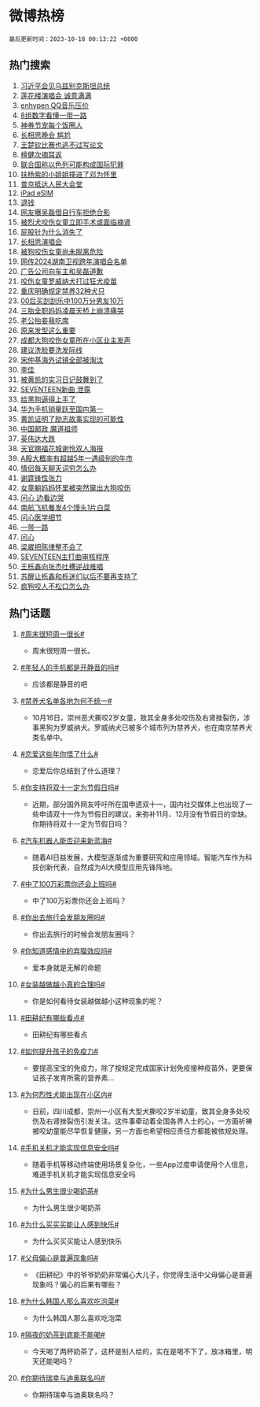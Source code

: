# 微博热榜

`最后更新时间：2023-10-18 00:13:22 +0800`

## 热门搜索

1. [习近平会见乌兹别克斯坦总统](https://m.weibo.cn/search?containerid=100103type%3D1%26t%3D10%26q%3D%23%E4%B9%A0%E8%BF%91%E5%B9%B3%E4%BC%9A%E8%A7%81%E4%B9%8C%E5%85%B9%E5%88%AB%E5%85%8B%E6%96%AF%E5%9D%A6%E6%80%BB%E7%BB%9F%23&stream_entry_id=51&isnewpage=1&extparam=seat%3D1%26cate%3D10103%26dgr%3D0%26q%3D%2523%25E4%25B9%25A0%25E8%25BF%2591%25E5%25B9%25B3%25E4%25BC%259A%25E8%25A7%2581%25E4%25B9%258C%25E5%2585%25B9%25E5%2588%25AB%25E5%2585%258B%25E6%2596%25AF%25E5%259D%25A6%25E6%2580%25BB%25E7%25BB%259F%2523%26stream_entry_id%3D51%26pos%3D0%26filter_type%3Drealtimehot%26c_type%3D51%26display_time%3D1697559201%26pre_seqid%3D169755920176702715898)
1. [莲花楼演唱会 诚意满满](https://m.weibo.cn/search?containerid=100103type%3D1%26t%3D10%26q%3D%E8%8E%B2%E8%8A%B1%E6%A5%BC%E6%BC%94%E5%94%B1%E4%BC%9A+%E8%AF%9A%E6%84%8F%E6%BB%A1%E6%BB%A1&stream_entry_id=31&isnewpage=1&extparam=seat%3D1%26realpos%3D1%26band_rank%3D1%26stream_entry_id%3D31%26pos%3D0%26filter_type%3Drealtimehot%26c_type%3D31%26lcate%3D5001%26q%3D%25E8%258E%25B2%25E8%258A%25B1%25E6%25A5%25BC%25E6%25BC%2594%25E5%2594%25B1%25E4%25BC%259A%2520%25E8%25AF%259A%25E6%2584%258F%25E6%25BB%25A1%25E6%25BB%25A1%26flag%3D1%26dgr%3D0%26cate%3D5001%26display_time%3D1697559201%26pre_seqid%3D169755920176702715898)
1. [enhypen QQ音乐压价](https://m.weibo.cn/search?containerid=100103type%3D1%26t%3D10%26q%3Denhypen+QQ%E9%9F%B3%E4%B9%90%E5%8E%8B%E4%BB%B7&stream_entry_id=31&isnewpage=1&extparam=seat%3D1%26realpos%3D2%26band_rank%3D2%26stream_entry_id%3D31%26pos%3D1%26filter_type%3Drealtimehot%26c_type%3D31%26lcate%3D5001%26q%3Denhypen%2520QQ%25E9%259F%25B3%25E4%25B9%2590%25E5%258E%258B%25E4%25BB%25B7%26flag%3D1%26dgr%3D0%26cate%3D5001%26display_time%3D1697559201%26pre_seqid%3D169755920176702715898)
1. [8组数字看懂一带一路](https://m.weibo.cn/search?containerid=100103type%3D1%26t%3D10%26q%3D%238%E7%BB%84%E6%95%B0%E5%AD%97%E7%9C%8B%E6%87%82%E4%B8%80%E5%B8%A6%E4%B8%80%E8%B7%AF%23&stream_entry_id=31&isnewpage=1&extparam=seat%3D1%26realpos%3D3%26band_rank%3D3%26stream_entry_id%3D31%26pos%3D2%26filter_type%3Drealtimehot%26c_type%3D31%26lcate%3D5001%26q%3D%25238%25E7%25BB%2584%25E6%2595%25B0%25E5%25AD%2597%25E7%259C%258B%25E6%2587%2582%25E4%25B8%2580%25E5%25B8%25A6%25E4%25B8%2580%25E8%25B7%25AF%2523%26flag%3D0%26dgr%3D0%26cate%3D5001%26display_time%3D1697559201%26pre_seqid%3D169755920176702715898)
1. [神券节宠每个饭圈人](https://m.weibo.cn/search?containerid=100103type%3D1%26t%3D10%26q%3D%23%E7%A5%9E%E5%88%B8%E8%8A%82%E5%AE%A0%E6%AF%8F%E4%B8%AA%E9%A5%AD%E5%9C%88%E4%BA%BA%23&stream_entry_id=31&isnewpage=1&extparam=seat%3D1%26band_rank%3D4%26stream_entry_id%3D31%26pos%3D3%26filter_type%3Drealtimehot%26c_type%3D31%26lcate%3D5001%26adid%3D207979%26topic_ad%3D1%26q%3D%2523%25E7%25A5%259E%25E5%2588%25B8%25E8%258A%2582%25E5%25AE%25A0%25E6%25AF%258F%25E4%25B8%25AA%25E9%25A5%25AD%25E5%259C%2588%25E4%25BA%25BA%2523%26is_ad_pos%3D1%26dgr%3D0%26cate%3D5001%26display_time%3D1697559201%26pre_seqid%3D169755920176702715898)
1. [长相思晚会 尴尬](https://m.weibo.cn/search?containerid=100103type%3D1%26t%3D10%26q%3D%E9%95%BF%E7%9B%B8%E6%80%9D%E6%99%9A%E4%BC%9A+%E5%B0%B4%E5%B0%AC&stream_entry_id=31&isnewpage=1&extparam=seat%3D1%26realpos%3D4%26band_rank%3D4%26stream_entry_id%3D31%26pos%3D4%26filter_type%3Drealtimehot%26c_type%3D31%26lcate%3D5001%26q%3D%25E9%2595%25BF%25E7%259B%25B8%25E6%2580%259D%25E6%2599%259A%25E4%25BC%259A%2520%25E5%25B0%25B4%25E5%25B0%25AC%26flag%3D0%26dgr%3D0%26cate%3D5001%26display_time%3D1697559201%26pre_seqid%3D169755920176702715898)
1. [王楚钦比赛也逃不过写论文](https://m.weibo.cn/search?containerid=100103type%3D1%26t%3D10%26q%3D%23%E7%8E%8B%E6%A5%9A%E9%92%A6%E6%AF%94%E8%B5%9B%E4%B9%9F%E9%80%83%E4%B8%8D%E8%BF%87%E5%86%99%E8%AE%BA%E6%96%87%23&stream_entry_id=31&isnewpage=1&extparam=seat%3D1%26realpos%3D5%26band_rank%3D5%26stream_entry_id%3D31%26pos%3D5%26filter_type%3Drealtimehot%26c_type%3D31%26lcate%3D5001%26q%3D%2523%25E7%258E%258B%25E6%25A5%259A%25E9%2592%25A6%25E6%25AF%2594%25E8%25B5%259B%25E4%25B9%259F%25E9%2580%2583%25E4%25B8%258D%25E8%25BF%2587%25E5%2586%2599%25E8%25AE%25BA%25E6%2596%2587%2523%26flag%3D0%26dgr%3D0%26cate%3D5001%26display_time%3D1697559201%26pre_seqid%3D169755920176702715898)
1. [檀健次摘耳返](https://m.weibo.cn/search?containerid=100103type%3D1%26t%3D10%26q%3D%23%E6%AA%80%E5%81%A5%E6%AC%A1%E6%91%98%E8%80%B3%E8%BF%94%23&stream_entry_id=31&isnewpage=1&extparam=seat%3D1%26realpos%3D6%26band_rank%3D6%26stream_entry_id%3D31%26pos%3D6%26filter_type%3Drealtimehot%26c_type%3D31%26lcate%3D5001%26q%3D%2523%25E6%25AA%2580%25E5%2581%25A5%25E6%25AC%25A1%25E6%2591%2598%25E8%2580%25B3%25E8%25BF%2594%2523%26flag%3D16%26dgr%3D0%26cate%3D5001%26display_time%3D1697559201%26pre_seqid%3D169755920176702715898)
1. [联合国称以色列可能构成国际犯罪](https://m.weibo.cn/search?containerid=100103type%3D1%26t%3D10%26q%3D%23%E8%81%94%E5%90%88%E5%9B%BD%E7%A7%B0%E4%BB%A5%E8%89%B2%E5%88%97%E5%8F%AF%E8%83%BD%E6%9E%84%E6%88%90%E5%9B%BD%E9%99%85%E7%8A%AF%E7%BD%AA%23&stream_entry_id=31&isnewpage=1&extparam=seat%3D1%26realpos%3D7%26band_rank%3D7%26stream_entry_id%3D31%26pos%3D7%26filter_type%3Drealtimehot%26c_type%3D31%26lcate%3D5001%26q%3D%2523%25E8%2581%2594%25E5%2590%2588%25E5%259B%25BD%25E7%25A7%25B0%25E4%25BB%25A5%25E8%2589%25B2%25E5%2588%2597%25E5%258F%25AF%25E8%2583%25BD%25E6%259E%2584%25E6%2588%2590%25E5%259B%25BD%25E9%2599%2585%25E7%258A%25AF%25E7%25BD%25AA%2523%26flag%3D0%26dgr%3D0%26cate%3D5001%26display_time%3D1697559201%26pre_seqid%3D169755920176702715898)
1. [扶杨紫的小姐姐撞进了邓为怀里](https://m.weibo.cn/search?containerid=100103type%3D1%26t%3D10%26q%3D%23%E6%89%B6%E6%9D%A8%E7%B4%AB%E7%9A%84%E5%B0%8F%E5%A7%90%E5%A7%90%E6%92%9E%E8%BF%9B%E4%BA%86%E9%82%93%E4%B8%BA%E6%80%80%E9%87%8C%23&stream_entry_id=31&isnewpage=1&extparam=seat%3D1%26realpos%3D8%26band_rank%3D8%26stream_entry_id%3D31%26pos%3D8%26filter_type%3Drealtimehot%26c_type%3D31%26lcate%3D5001%26q%3D%2523%25E6%2589%25B6%25E6%259D%25A8%25E7%25B4%25AB%25E7%259A%2584%25E5%25B0%258F%25E5%25A7%2590%25E5%25A7%2590%25E6%2592%259E%25E8%25BF%259B%25E4%25BA%2586%25E9%2582%2593%25E4%25B8%25BA%25E6%2580%2580%25E9%2587%258C%2523%26flag%3D2%26dgr%3D0%26cate%3D5001%26display_time%3D1697559201%26pre_seqid%3D169755920176702715898)
1. [普京抵达人民大会堂](https://m.weibo.cn/search?containerid=100103type%3D1%26t%3D10%26q%3D%23%E6%99%AE%E4%BA%AC%E6%8A%B5%E8%BE%BE%E4%BA%BA%E6%B0%91%E5%A4%A7%E4%BC%9A%E5%A0%82%23&stream_entry_id=31&isnewpage=1&extparam=seat%3D1%26realpos%3D9%26band_rank%3D9%26stream_entry_id%3D31%26pos%3D9%26filter_type%3Drealtimehot%26c_type%3D31%26lcate%3D5001%26q%3D%2523%25E6%2599%25AE%25E4%25BA%25AC%25E6%258A%25B5%25E8%25BE%25BE%25E4%25BA%25BA%25E6%25B0%2591%25E5%25A4%25A7%25E4%25BC%259A%25E5%25A0%2582%2523%26flag%3D0%26dgr%3D0%26cate%3D5001%26display_time%3D1697559201%26pre_seqid%3D169755920176702715898)
1. [iPad eSIM](https://m.weibo.cn/search?containerid=100103type%3D1%26t%3D10%26q%3DiPad+eSIM&stream_entry_id=31&isnewpage=1&extparam=seat%3D1%26realpos%3D10%26band_rank%3D10%26stream_entry_id%3D31%26pos%3D10%26filter_type%3Drealtimehot%26c_type%3D31%26lcate%3D5001%26q%3DiPad%2520eSIM%26flag%3D0%26dgr%3D0%26cate%3D5001%26display_time%3D1697559201%26pre_seqid%3D169755920176702715898)
1. [退钱](https://m.weibo.cn/search?containerid=100103type%3D1%26t%3D10%26q%3D%E9%80%80%E9%92%B1&stream_entry_id=31&isnewpage=1&extparam=seat%3D1%26realpos%3D11%26band_rank%3D11%26stream_entry_id%3D31%26pos%3D11%26filter_type%3Drealtimehot%26c_type%3D31%26lcate%3D5001%26q%3D%25E9%2580%2580%25E9%2592%25B1%26flag%3D1%26dgr%3D0%26cate%3D5001%26display_time%3D1697559201%26pre_seqid%3D169755920176702715898)
1. [网友曝吴磊借自行车拒绝合影](https://m.weibo.cn/search?containerid=100103type%3D1%26t%3D10%26q%3D%23%E7%BD%91%E5%8F%8B%E6%9B%9D%E5%90%B4%E7%A3%8A%E5%80%9F%E8%87%AA%E8%A1%8C%E8%BD%A6%E6%8B%92%E7%BB%9D%E5%90%88%E5%BD%B1%23&stream_entry_id=31&isnewpage=1&extparam=seat%3D1%26realpos%3D12%26band_rank%3D12%26stream_entry_id%3D31%26pos%3D12%26filter_type%3Drealtimehot%26c_type%3D31%26lcate%3D5001%26q%3D%2523%25E7%25BD%2591%25E5%258F%258B%25E6%259B%259D%25E5%2590%25B4%25E7%25A3%258A%25E5%2580%259F%25E8%2587%25AA%25E8%25A1%258C%25E8%25BD%25A6%25E6%258B%2592%25E7%25BB%259D%25E5%2590%2588%25E5%25BD%25B1%2523%26flag%3D2%26dgr%3D0%26cate%3D5001%26display_time%3D1697559201%26pre_seqid%3D169755920176702715898)
1. [被烈犬咬伤女童立即手术或面临摘肾](https://m.weibo.cn/search?containerid=100103type%3D1%26t%3D10%26q%3D%23%E8%A2%AB%E7%83%88%E7%8A%AC%E5%92%AC%E4%BC%A4%E5%A5%B3%E7%AB%A5%E7%AB%8B%E5%8D%B3%E6%89%8B%E6%9C%AF%E6%88%96%E9%9D%A2%E4%B8%B4%E6%91%98%E8%82%BE%23&stream_entry_id=31&isnewpage=1&extparam=seat%3D1%26realpos%3D13%26band_rank%3D13%26stream_entry_id%3D31%26pos%3D13%26filter_type%3Drealtimehot%26c_type%3D31%26lcate%3D5001%26q%3D%2523%25E8%25A2%25AB%25E7%2583%2588%25E7%258A%25AC%25E5%2592%25AC%25E4%25BC%25A4%25E5%25A5%25B3%25E7%25AB%25A5%25E7%25AB%258B%25E5%258D%25B3%25E6%2589%258B%25E6%259C%25AF%25E6%2588%2596%25E9%259D%25A2%25E4%25B8%25B4%25E6%2591%2598%25E8%2582%25BE%2523%26flag%3D0%26dgr%3D0%26cate%3D5001%26display_time%3D1697559201%26pre_seqid%3D169755920176702715898)
1. [屁股针为什么消失了](https://m.weibo.cn/search?containerid=100103type%3D1%26t%3D10%26q%3D%E5%B1%81%E8%82%A1%E9%92%88%E4%B8%BA%E4%BB%80%E4%B9%88%E6%B6%88%E5%A4%B1%E4%BA%86&stream_entry_id=31&isnewpage=1&extparam=seat%3D1%26realpos%3D14%26band_rank%3D14%26stream_entry_id%3D31%26pos%3D14%26filter_type%3Drealtimehot%26c_type%3D31%26lcate%3D5001%26q%3D%25E5%25B1%2581%25E8%2582%25A1%25E9%2592%2588%25E4%25B8%25BA%25E4%25BB%2580%25E4%25B9%2588%25E6%25B6%2588%25E5%25A4%25B1%25E4%25BA%2586%26flag%3D0%26dgr%3D0%26cate%3D5001%26display_time%3D1697559201%26pre_seqid%3D169755920176702715898)
1. [长相思演唱会](https://m.weibo.cn/search?containerid=100103type%3D1%26t%3D10%26q%3D%E9%95%BF%E7%9B%B8%E6%80%9D%E6%BC%94%E5%94%B1%E4%BC%9A&stream_entry_id=31&isnewpage=1&extparam=seat%3D1%26realpos%3D15%26band_rank%3D15%26stream_entry_id%3D31%26pos%3D15%26filter_type%3Drealtimehot%26c_type%3D31%26lcate%3D5001%26q%3D%25E9%2595%25BF%25E7%259B%25B8%25E6%2580%259D%25E6%25BC%2594%25E5%2594%25B1%25E4%25BC%259A%26flag%3D0%26dgr%3D0%26cate%3D5001%26display_time%3D1697559201%26pre_seqid%3D169755920176702715898)
1. [被狗咬伤女童尚未脱离危险](https://m.weibo.cn/search?containerid=100103type%3D1%26t%3D10%26q%3D%23%E8%A2%AB%E7%8B%97%E5%92%AC%E4%BC%A4%E5%A5%B3%E7%AB%A5%E5%B0%9A%E6%9C%AA%E8%84%B1%E7%A6%BB%E5%8D%B1%E9%99%A9%23&stream_entry_id=31&isnewpage=1&extparam=seat%3D1%26realpos%3D16%26band_rank%3D16%26stream_entry_id%3D31%26pos%3D16%26filter_type%3Drealtimehot%26c_type%3D31%26lcate%3D5001%26q%3D%2523%25E8%25A2%25AB%25E7%258B%2597%25E5%2592%25AC%25E4%25BC%25A4%25E5%25A5%25B3%25E7%25AB%25A5%25E5%25B0%259A%25E6%259C%25AA%25E8%2584%25B1%25E7%25A6%25BB%25E5%258D%25B1%25E9%2599%25A9%2523%26flag%3D1%26dgr%3D0%26cate%3D5001%26display_time%3D1697559201%26pre_seqid%3D169755920176702715898)
1. [网传2024湖南卫视跨年演唱会名单](https://m.weibo.cn/search?containerid=100103type%3D1%26t%3D10%26q%3D%23%E7%BD%91%E4%BC%A02024%E6%B9%96%E5%8D%97%E5%8D%AB%E8%A7%86%E8%B7%A8%E5%B9%B4%E6%BC%94%E5%94%B1%E4%BC%9A%E5%90%8D%E5%8D%95%23&stream_entry_id=31&isnewpage=1&extparam=seat%3D1%26realpos%3D17%26band_rank%3D17%26stream_entry_id%3D31%26pos%3D17%26filter_type%3Drealtimehot%26c_type%3D31%26lcate%3D5001%26q%3D%2523%25E7%25BD%2591%25E4%25BC%25A02024%25E6%25B9%2596%25E5%258D%2597%25E5%258D%25AB%25E8%25A7%2586%25E8%25B7%25A8%25E5%25B9%25B4%25E6%25BC%2594%25E5%2594%25B1%25E4%25BC%259A%25E5%2590%258D%25E5%258D%2595%2523%26flag%3D0%26dgr%3D0%26cate%3D5001%26display_time%3D1697559201%26pre_seqid%3D169755920176702715898)
1. [广告公司向车主和吴磊道歉](https://m.weibo.cn/search?containerid=100103type%3D1%26t%3D10%26q%3D%23%E5%B9%BF%E5%91%8A%E5%85%AC%E5%8F%B8%E5%90%91%E8%BD%A6%E4%B8%BB%E5%92%8C%E5%90%B4%E7%A3%8A%E9%81%93%E6%AD%89%23&stream_entry_id=31&isnewpage=1&extparam=seat%3D1%26realpos%3D18%26band_rank%3D18%26stream_entry_id%3D31%26pos%3D18%26filter_type%3Drealtimehot%26c_type%3D31%26lcate%3D5001%26q%3D%2523%25E5%25B9%25BF%25E5%2591%258A%25E5%2585%25AC%25E5%258F%25B8%25E5%2590%2591%25E8%25BD%25A6%25E4%25B8%25BB%25E5%2592%258C%25E5%2590%25B4%25E7%25A3%258A%25E9%2581%2593%25E6%25AD%2589%2523%26flag%3D0%26dgr%3D0%26cate%3D5001%26display_time%3D1697559201%26pre_seqid%3D169755920176702715898)
1. [咬伤女童罗威纳犬打过狂犬疫苗](https://m.weibo.cn/search?containerid=100103type%3D1%26t%3D10%26q%3D%23%E5%92%AC%E4%BC%A4%E5%A5%B3%E7%AB%A5%E7%BD%97%E5%A8%81%E7%BA%B3%E7%8A%AC%E6%89%93%E8%BF%87%E7%8B%82%E7%8A%AC%E7%96%AB%E8%8B%97%23&stream_entry_id=31&isnewpage=1&extparam=seat%3D1%26realpos%3D19%26band_rank%3D19%26stream_entry_id%3D31%26pos%3D19%26filter_type%3Drealtimehot%26c_type%3D31%26lcate%3D5001%26q%3D%2523%25E5%2592%25AC%25E4%25BC%25A4%25E5%25A5%25B3%25E7%25AB%25A5%25E7%25BD%2597%25E5%25A8%2581%25E7%25BA%25B3%25E7%258A%25AC%25E6%2589%2593%25E8%25BF%2587%25E7%258B%2582%25E7%258A%25AC%25E7%2596%25AB%25E8%258B%2597%2523%26flag%3D0%26dgr%3D0%26cate%3D5001%26display_time%3D1697559201%26pre_seqid%3D169755920176702715898)
1. [重庆明确规定禁养32种犬只](https://m.weibo.cn/search?containerid=100103type%3D1%26t%3D10%26q%3D%23%E9%87%8D%E5%BA%86%E6%98%8E%E7%A1%AE%E8%A7%84%E5%AE%9A%E7%A6%81%E5%85%BB32%E7%A7%8D%E7%8A%AC%E5%8F%AA%23&stream_entry_id=31&isnewpage=1&extparam=seat%3D1%26realpos%3D20%26band_rank%3D20%26stream_entry_id%3D31%26pos%3D20%26filter_type%3Drealtimehot%26c_type%3D31%26lcate%3D5001%26q%3D%2523%25E9%2587%258D%25E5%25BA%2586%25E6%2598%258E%25E7%25A1%25AE%25E8%25A7%2584%25E5%25AE%259A%25E7%25A6%2581%25E5%2585%25BB32%25E7%25A7%258D%25E7%258A%25AC%25E5%258F%25AA%2523%26flag%3D0%26dgr%3D0%26cate%3D5001%26display_time%3D1697559201%26pre_seqid%3D169755920176702715898)
1. [00后买刮刮乐中100万分男友10万](https://m.weibo.cn/search?containerid=100103type%3D1%26t%3D10%26q%3D%2300%E5%90%8E%E4%B9%B0%E5%88%AE%E5%88%AE%E4%B9%90%E4%B8%AD100%E4%B8%87%E5%88%86%E7%94%B7%E5%8F%8B10%E4%B8%87%23&stream_entry_id=31&isnewpage=1&extparam=seat%3D1%26realpos%3D21%26band_rank%3D21%26stream_entry_id%3D31%26pos%3D21%26filter_type%3Drealtimehot%26c_type%3D31%26lcate%3D5001%26q%3D%252300%25E5%2590%258E%25E4%25B9%25B0%25E5%2588%25AE%25E5%2588%25AE%25E4%25B9%2590%25E4%25B8%25AD100%25E4%25B8%2587%25E5%2588%2586%25E7%2594%25B7%25E5%258F%258B10%25E4%25B8%2587%2523%26flag%3D0%26dgr%3D0%26cate%3D5001%26display_time%3D1697559201%26pre_seqid%3D169755920176702715898)
1. [三胎全职妈妈凌晨天桥上崩溃痛哭](https://m.weibo.cn/search?containerid=100103type%3D1%26t%3D10%26q%3D%23%E4%B8%89%E8%83%8E%E5%85%A8%E8%81%8C%E5%A6%88%E5%A6%88%E5%87%8C%E6%99%A8%E5%A4%A9%E6%A1%A5%E4%B8%8A%E5%B4%A9%E6%BA%83%E7%97%9B%E5%93%AD%23&stream_entry_id=31&isnewpage=1&extparam=seat%3D1%26realpos%3D22%26band_rank%3D22%26stream_entry_id%3D31%26pos%3D22%26filter_type%3Drealtimehot%26c_type%3D31%26lcate%3D5001%26q%3D%2523%25E4%25B8%2589%25E8%2583%258E%25E5%2585%25A8%25E8%2581%258C%25E5%25A6%2588%25E5%25A6%2588%25E5%2587%258C%25E6%2599%25A8%25E5%25A4%25A9%25E6%25A1%25A5%25E4%25B8%258A%25E5%25B4%25A9%25E6%25BA%2583%25E7%2597%259B%25E5%2593%25AD%2523%26flag%3D1%26dgr%3D0%26cate%3D5001%26display_time%3D1697559201%26pre_seqid%3D169755920176702715898)
1. [老公抬妾我吃席](https://m.weibo.cn/search?containerid=100103type%3D1%26t%3D10%26q%3D%23%E8%80%81%E5%85%AC%E6%8A%AC%E5%A6%BE%E6%88%91%E5%90%83%E5%B8%AD%23&stream_entry_id=31&isnewpage=1&extparam=seat%3D1%26realpos%3D23%26band_rank%3D23%26stream_entry_id%3D31%26pos%3D23%26filter_type%3Drealtimehot%26c_type%3D31%26lcate%3D5001%26q%3D%2523%25E8%2580%2581%25E5%2585%25AC%25E6%258A%25AC%25E5%25A6%25BE%25E6%2588%2591%25E5%2590%2583%25E5%25B8%25AD%2523%26flag%3D1%26dgr%3D0%26cate%3D5001%26display_time%3D1697559201%26pre_seqid%3D169755920176702715898)
1. [原来发型这么重要](https://m.weibo.cn/search?containerid=100103type%3D1%26t%3D10%26q%3D%E5%8E%9F%E6%9D%A5%E5%8F%91%E5%9E%8B%E8%BF%99%E4%B9%88%E9%87%8D%E8%A6%81&stream_entry_id=31&isnewpage=1&extparam=seat%3D1%26realpos%3D24%26band_rank%3D24%26stream_entry_id%3D31%26pos%3D24%26filter_type%3Drealtimehot%26c_type%3D31%26lcate%3D5001%26q%3D%25E5%258E%259F%25E6%259D%25A5%25E5%258F%2591%25E5%259E%258B%25E8%25BF%2599%25E4%25B9%2588%25E9%2587%258D%25E8%25A6%2581%26flag%3D1%26dgr%3D0%26cate%3D5001%26display_time%3D1697559201%26pre_seqid%3D169755920176702715898)
1. [成都大狗咬伤女童所在小区业主发声](https://m.weibo.cn/search?containerid=100103type%3D1%26t%3D10%26q%3D%23%E6%88%90%E9%83%BD%E5%A4%A7%E7%8B%97%E5%92%AC%E4%BC%A4%E5%A5%B3%E7%AB%A5%E6%89%80%E5%9C%A8%E5%B0%8F%E5%8C%BA%E4%B8%9A%E4%B8%BB%E5%8F%91%E5%A3%B0%23&stream_entry_id=31&isnewpage=1&extparam=seat%3D1%26realpos%3D25%26band_rank%3D25%26stream_entry_id%3D31%26pos%3D25%26filter_type%3Drealtimehot%26c_type%3D31%26lcate%3D5001%26q%3D%2523%25E6%2588%2590%25E9%2583%25BD%25E5%25A4%25A7%25E7%258B%2597%25E5%2592%25AC%25E4%25BC%25A4%25E5%25A5%25B3%25E7%25AB%25A5%25E6%2589%2580%25E5%259C%25A8%25E5%25B0%258F%25E5%258C%25BA%25E4%25B8%259A%25E4%25B8%25BB%25E5%258F%2591%25E5%25A3%25B0%2523%26flag%3D0%26dgr%3D0%26cate%3D5001%26display_time%3D1697559201%26pre_seqid%3D169755920176702715898)
1. [建议洗脸要洗发际线](https://m.weibo.cn/search?containerid=100103type%3D1%26t%3D10%26q%3D%23%E5%BB%BA%E8%AE%AE%E6%B4%97%E8%84%B8%E8%A6%81%E6%B4%97%E5%8F%91%E9%99%85%E7%BA%BF%23&stream_entry_id=31&isnewpage=1&extparam=seat%3D1%26realpos%3D26%26band_rank%3D26%26stream_entry_id%3D31%26pos%3D26%26filter_type%3Drealtimehot%26c_type%3D31%26lcate%3D5001%26q%3D%2523%25E5%25BB%25BA%25E8%25AE%25AE%25E6%25B4%2597%25E8%2584%25B8%25E8%25A6%2581%25E6%25B4%2597%25E5%258F%2591%25E9%2599%2585%25E7%25BA%25BF%2523%26flag%3D0%26dgr%3D0%26cate%3D5001%26display_time%3D1697559201%26pre_seqid%3D169755920176702715898)
1. [宋仲基海外试镜全部被淘汰](https://m.weibo.cn/search?containerid=100103type%3D1%26t%3D10%26q%3D%23%E5%AE%8B%E4%BB%B2%E5%9F%BA%E6%B5%B7%E5%A4%96%E8%AF%95%E9%95%9C%E5%85%A8%E9%83%A8%E8%A2%AB%E6%B7%98%E6%B1%B0%23&stream_entry_id=31&isnewpage=1&extparam=seat%3D1%26realpos%3D27%26band_rank%3D27%26stream_entry_id%3D31%26pos%3D27%26filter_type%3Drealtimehot%26c_type%3D31%26lcate%3D5001%26q%3D%2523%25E5%25AE%258B%25E4%25BB%25B2%25E5%259F%25BA%25E6%25B5%25B7%25E5%25A4%2596%25E8%25AF%2595%25E9%2595%259C%25E5%2585%25A8%25E9%2583%25A8%25E8%25A2%25AB%25E6%25B7%2598%25E6%25B1%25B0%2523%26flag%3D0%26dgr%3D0%26cate%3D5001%26display_time%3D1697559201%26pre_seqid%3D169755920176702715898)
1. [李佳](https://m.weibo.cn/search?containerid=100103type%3D1%26t%3D10%26q%3D%E6%9D%8E%E4%BD%B3&stream_entry_id=31&isnewpage=1&extparam=seat%3D1%26realpos%3D28%26band_rank%3D28%26stream_entry_id%3D31%26pos%3D28%26filter_type%3Drealtimehot%26c_type%3D31%26lcate%3D5001%26q%3D%25E6%259D%258E%25E4%25BD%25B3%26flag%3D0%26dgr%3D0%26cate%3D5001%26display_time%3D1697559201%26pre_seqid%3D169755920176702715898)
1. [被黄凯的实习日记鼓舞到了](https://m.weibo.cn/search?containerid=100103type%3D1%26t%3D10%26q%3D%23%E8%A2%AB%E9%BB%84%E5%87%AF%E7%9A%84%E5%AE%9E%E4%B9%A0%E6%97%A5%E8%AE%B0%E9%BC%93%E8%88%9E%E5%88%B0%E4%BA%86%23&stream_entry_id=31&isnewpage=1&extparam=seat%3D1%26realpos%3D29%26band_rank%3D29%26stream_entry_id%3D31%26pos%3D29%26filter_type%3Drealtimehot%26c_type%3D31%26lcate%3D5001%26q%3D%2523%25E8%25A2%25AB%25E9%25BB%2584%25E5%2587%25AF%25E7%259A%2584%25E5%25AE%259E%25E4%25B9%25A0%25E6%2597%25A5%25E8%25AE%25B0%25E9%25BC%2593%25E8%2588%259E%25E5%2588%25B0%25E4%25BA%2586%2523%26flag%3D0%26dgr%3D0%26cate%3D5001%26display_time%3D1697559201%26pre_seqid%3D169755920176702715898)
1. [SEVENTEEN新曲 泄露](https://m.weibo.cn/search?containerid=100103type%3D1%26t%3D10%26q%3DSEVENTEEN%E6%96%B0%E6%9B%B2+%E6%B3%84%E9%9C%B2&stream_entry_id=31&isnewpage=1&extparam=seat%3D1%26realpos%3D30%26band_rank%3D30%26stream_entry_id%3D31%26pos%3D30%26filter_type%3Drealtimehot%26c_type%3D31%26lcate%3D5001%26q%3DSEVENTEEN%25E6%2596%25B0%25E6%259B%25B2%2520%25E6%25B3%2584%25E9%259C%25B2%26flag%3D0%26dgr%3D0%26cate%3D5001%26display_time%3D1697559201%26pre_seqid%3D169755920176702715898)
1. [给黑狗逼得上手了](https://m.weibo.cn/search?containerid=100103type%3D1%26t%3D10%26q%3D%23%E7%BB%99%E9%BB%91%E7%8B%97%E9%80%BC%E5%BE%97%E4%B8%8A%E6%89%8B%E4%BA%86%23&stream_entry_id=31&isnewpage=1&extparam=seat%3D1%26realpos%3D31%26band_rank%3D31%26stream_entry_id%3D31%26pos%3D31%26filter_type%3Drealtimehot%26c_type%3D31%26lcate%3D5001%26q%3D%2523%25E7%25BB%2599%25E9%25BB%2591%25E7%258B%2597%25E9%2580%25BC%25E5%25BE%2597%25E4%25B8%258A%25E6%2589%258B%25E4%25BA%2586%2523%26flag%3D1%26dgr%3D0%26cate%3D5001%26display_time%3D1697559201%26pre_seqid%3D169755920176702715898)
1. [华为手机销量跃至国内第一](https://m.weibo.cn/search?containerid=100103type%3D1%26t%3D10%26q%3D%23%E5%8D%8E%E4%B8%BA%E6%89%8B%E6%9C%BA%E9%94%80%E9%87%8F%E8%B7%83%E8%87%B3%E5%9B%BD%E5%86%85%E7%AC%AC%E4%B8%80%23&stream_entry_id=31&isnewpage=1&extparam=seat%3D1%26realpos%3D32%26band_rank%3D32%26stream_entry_id%3D31%26pos%3D32%26filter_type%3Drealtimehot%26c_type%3D31%26lcate%3D5001%26q%3D%2523%25E5%258D%258E%25E4%25B8%25BA%25E6%2589%258B%25E6%259C%25BA%25E9%2594%2580%25E9%2587%258F%25E8%25B7%2583%25E8%2587%25B3%25E5%259B%25BD%25E5%2586%2585%25E7%25AC%25AC%25E4%25B8%2580%2523%26flag%3D0%26dgr%3D0%26cate%3D5001%26display_time%3D1697559201%26pre_seqid%3D169755920176702715898)
1. [黄凯证明了励志故事实现的可能性](https://m.weibo.cn/search?containerid=100103type%3D1%26t%3D10%26q%3D%E9%BB%84%E5%87%AF%E8%AF%81%E6%98%8E%E4%BA%86%E5%8A%B1%E5%BF%97%E6%95%85%E4%BA%8B%E5%AE%9E%E7%8E%B0%E7%9A%84%E5%8F%AF%E8%83%BD%E6%80%A7&stream_entry_id=31&isnewpage=1&extparam=seat%3D1%26realpos%3D33%26band_rank%3D33%26stream_entry_id%3D31%26pos%3D33%26filter_type%3Drealtimehot%26c_type%3D31%26lcate%3D5001%26q%3D%25E9%25BB%2584%25E5%2587%25AF%25E8%25AF%2581%25E6%2598%258E%25E4%25BA%2586%25E5%258A%25B1%25E5%25BF%2597%25E6%2595%2585%25E4%25BA%258B%25E5%25AE%259E%25E7%258E%25B0%25E7%259A%2584%25E5%258F%25AF%25E8%2583%25BD%25E6%2580%25A7%26flag%3D0%26dgr%3D0%26cate%3D5001%26display_time%3D1697559201%26pre_seqid%3D169755920176702715898)
1. [中国邮政 魔道祖师](https://m.weibo.cn/search?containerid=100103type%3D1%26t%3D10%26q%3D%E4%B8%AD%E5%9B%BD%E9%82%AE%E6%94%BF+%E9%AD%94%E9%81%93%E7%A5%96%E5%B8%88&stream_entry_id=31&isnewpage=1&extparam=seat%3D1%26realpos%3D34%26band_rank%3D34%26stream_entry_id%3D31%26pos%3D34%26filter_type%3Drealtimehot%26c_type%3D31%26lcate%3D5001%26q%3D%25E4%25B8%25AD%25E5%259B%25BD%25E9%2582%25AE%25E6%2594%25BF%2520%25E9%25AD%2594%25E9%2581%2593%25E7%25A5%2596%25E5%25B8%2588%26flag%3D0%26dgr%3D0%26cate%3D5001%26display_time%3D1697559201%26pre_seqid%3D169755920176702715898)
1. [英伟达大跌](https://m.weibo.cn/search?containerid=100103type%3D1%26t%3D10%26q%3D%23%E8%8B%B1%E4%BC%9F%E8%BE%BE%E5%A4%A7%E8%B7%8C%23&stream_entry_id=31&isnewpage=1&extparam=seat%3D1%26realpos%3D35%26band_rank%3D35%26stream_entry_id%3D31%26pos%3D35%26filter_type%3Drealtimehot%26c_type%3D31%26lcate%3D5001%26q%3D%2523%25E8%258B%25B1%25E4%25BC%259F%25E8%25BE%25BE%25E5%25A4%25A7%25E8%25B7%258C%2523%26flag%3D0%26dgr%3D0%26cate%3D5001%26display_time%3D1697559201%26pre_seqid%3D169755920176702715898)
1. [天官赐福花城谢怜双人海报](https://m.weibo.cn/search?containerid=100103type%3D1%26t%3D10%26q%3D%E5%A4%A9%E5%AE%98%E8%B5%90%E7%A6%8F%E8%8A%B1%E5%9F%8E%E8%B0%A2%E6%80%9C%E5%8F%8C%E4%BA%BA%E6%B5%B7%E6%8A%A5&stream_entry_id=31&isnewpage=1&extparam=seat%3D1%26realpos%3D36%26band_rank%3D36%26stream_entry_id%3D31%26pos%3D36%26filter_type%3Drealtimehot%26c_type%3D31%26lcate%3D5001%26q%3D%25E5%25A4%25A9%25E5%25AE%2598%25E8%25B5%2590%25E7%25A6%258F%25E8%258A%25B1%25E5%259F%258E%25E8%25B0%25A2%25E6%2580%259C%25E5%258F%258C%25E4%25BA%25BA%25E6%25B5%25B7%25E6%258A%25A5%26flag%3D0%26dgr%3D0%26cate%3D5001%26display_time%3D1697559201%26pre_seqid%3D169755920176702715898)
1. [A股大概率有超越5年一遇级别的牛市](https://m.weibo.cn/search?containerid=100103type%3D1%26t%3D10%26q%3D%23A%E8%82%A1%E5%A4%A7%E6%A6%82%E7%8E%87%E6%9C%89%E8%B6%85%E8%B6%8A5%E5%B9%B4%E4%B8%80%E9%81%87%E7%BA%A7%E5%88%AB%E7%9A%84%E7%89%9B%E5%B8%82%23&stream_entry_id=31&isnewpage=1&extparam=seat%3D1%26realpos%3D37%26band_rank%3D37%26stream_entry_id%3D31%26pos%3D37%26filter_type%3Drealtimehot%26c_type%3D31%26lcate%3D5001%26q%3D%2523A%25E8%2582%25A1%25E5%25A4%25A7%25E6%25A6%2582%25E7%258E%2587%25E6%259C%2589%25E8%25B6%2585%25E8%25B6%258A5%25E5%25B9%25B4%25E4%25B8%2580%25E9%2581%2587%25E7%25BA%25A7%25E5%2588%25AB%25E7%259A%2584%25E7%2589%259B%25E5%25B8%2582%2523%26flag%3D0%26dgr%3D0%26cate%3D5001%26display_time%3D1697559201%26pre_seqid%3D169755920176702715898)
1. [情侣每天聊天词穷怎么办](https://m.weibo.cn/search?containerid=100103type%3D1%26t%3D10%26q%3D%23%E6%83%85%E4%BE%A3%E6%AF%8F%E5%A4%A9%E8%81%8A%E5%A4%A9%E8%AF%8D%E7%A9%B7%E6%80%8E%E4%B9%88%E5%8A%9E%23&stream_entry_id=31&isnewpage=1&extparam=seat%3D1%26realpos%3D38%26band_rank%3D38%26stream_entry_id%3D31%26pos%3D38%26filter_type%3Drealtimehot%26c_type%3D31%26lcate%3D5001%26q%3D%2523%25E6%2583%2585%25E4%25BE%25A3%25E6%25AF%258F%25E5%25A4%25A9%25E8%2581%258A%25E5%25A4%25A9%25E8%25AF%258D%25E7%25A9%25B7%25E6%2580%258E%25E4%25B9%2588%25E5%258A%259E%2523%26flag%3D0%26dgr%3D0%26cate%3D5001%26display_time%3D1697559201%26pre_seqid%3D169755920176702715898)
1. [谢霆锋性张力](https://m.weibo.cn/search?containerid=100103type%3D1%26t%3D10%26q%3D%23%E8%B0%A2%E9%9C%86%E9%94%8B%E6%80%A7%E5%BC%A0%E5%8A%9B%23&stream_entry_id=31&isnewpage=1&extparam=seat%3D1%26realpos%3D39%26band_rank%3D39%26stream_entry_id%3D31%26pos%3D39%26filter_type%3Drealtimehot%26c_type%3D31%26lcate%3D5001%26q%3D%2523%25E8%25B0%25A2%25E9%259C%2586%25E9%2594%258B%25E6%2580%25A7%25E5%25BC%25A0%25E5%258A%259B%2523%26flag%3D0%26dgr%3D0%26cate%3D5001%26display_time%3D1697559201%26pre_seqid%3D169755920176702715898)
1. [女童躺妈妈怀里被突然窜出大狗咬伤](https://m.weibo.cn/search?containerid=100103type%3D1%26t%3D10%26q%3D%23%E5%A5%B3%E7%AB%A5%E8%BA%BA%E5%A6%88%E5%A6%88%E6%80%80%E9%87%8C%E8%A2%AB%E7%AA%81%E7%84%B6%E7%AA%9C%E5%87%BA%E5%A4%A7%E7%8B%97%E5%92%AC%E4%BC%A4%23&stream_entry_id=31&isnewpage=1&extparam=seat%3D1%26realpos%3D40%26band_rank%3D40%26stream_entry_id%3D31%26pos%3D40%26filter_type%3Drealtimehot%26c_type%3D31%26lcate%3D5001%26q%3D%2523%25E5%25A5%25B3%25E7%25AB%25A5%25E8%25BA%25BA%25E5%25A6%2588%25E5%25A6%2588%25E6%2580%2580%25E9%2587%258C%25E8%25A2%25AB%25E7%25AA%2581%25E7%2584%25B6%25E7%25AA%259C%25E5%2587%25BA%25E5%25A4%25A7%25E7%258B%2597%25E5%2592%25AC%25E4%25BC%25A4%2523%26flag%3D0%26dgr%3D0%26cate%3D5001%26display_time%3D1697559201%26pre_seqid%3D169755920176702715898)
1. [问心 边看边哭](https://m.weibo.cn/search?containerid=100103type%3D1%26t%3D10%26q%3D%E9%97%AE%E5%BF%83+%E8%BE%B9%E7%9C%8B%E8%BE%B9%E5%93%AD&stream_entry_id=31&isnewpage=1&extparam=seat%3D1%26realpos%3D41%26band_rank%3D41%26stream_entry_id%3D31%26pos%3D41%26filter_type%3Drealtimehot%26c_type%3D31%26lcate%3D5001%26q%3D%25E9%2597%25AE%25E5%25BF%2583%2520%25E8%25BE%25B9%25E7%259C%258B%25E8%25BE%25B9%25E5%2593%25AD%26flag%3D0%26dgr%3D0%26cate%3D5001%26display_time%3D1697559201%26pre_seqid%3D169755920176702715898)
1. [南航飞机餐发4个馒头1片白菜](https://m.weibo.cn/search?containerid=100103type%3D1%26t%3D10%26q%3D%23%E5%8D%97%E8%88%AA%E9%A3%9E%E6%9C%BA%E9%A4%90%E5%8F%914%E4%B8%AA%E9%A6%92%E5%A4%B41%E7%89%87%E7%99%BD%E8%8F%9C%23&stream_entry_id=31&isnewpage=1&extparam=seat%3D1%26realpos%3D42%26band_rank%3D42%26stream_entry_id%3D31%26pos%3D42%26filter_type%3Drealtimehot%26c_type%3D31%26lcate%3D5001%26q%3D%2523%25E5%258D%2597%25E8%2588%25AA%25E9%25A3%259E%25E6%259C%25BA%25E9%25A4%2590%25E5%258F%25914%25E4%25B8%25AA%25E9%25A6%2592%25E5%25A4%25B41%25E7%2589%2587%25E7%2599%25BD%25E8%258F%259C%2523%26flag%3D0%26dgr%3D0%26cate%3D5001%26display_time%3D1697559201%26pre_seqid%3D169755920176702715898)
1. [问心医学细节](https://m.weibo.cn/search?containerid=100103type%3D1%26t%3D10%26q%3D%23%E9%97%AE%E5%BF%83%E5%8C%BB%E5%AD%A6%E7%BB%86%E8%8A%82%23&stream_entry_id=31&isnewpage=1&extparam=seat%3D1%26realpos%3D43%26band_rank%3D43%26stream_entry_id%3D31%26pos%3D43%26filter_type%3Drealtimehot%26c_type%3D31%26lcate%3D5001%26q%3D%2523%25E9%2597%25AE%25E5%25BF%2583%25E5%258C%25BB%25E5%25AD%25A6%25E7%25BB%2586%25E8%258A%2582%2523%26flag%3D0%26dgr%3D0%26cate%3D5001%26display_time%3D1697559201%26pre_seqid%3D169755920176702715898)
1. [一带一路](https://m.weibo.cn/search?containerid=100103type%3D1%26t%3D10%26q%3D%23%E4%B8%80%E5%B8%A6%E4%B8%80%E8%B7%AF%23&stream_entry_id=31&isnewpage=1&extparam=seat%3D1%26realpos%3D44%26band_rank%3D44%26stream_entry_id%3D31%26pos%3D44%26filter_type%3Drealtimehot%26c_type%3D31%26lcate%3D5001%26q%3D%2523%25E4%25B8%2580%25E5%25B8%25A6%25E4%25B8%2580%25E8%25B7%25AF%2523%26flag%3D0%26dgr%3D0%26cate%3D5001%26display_time%3D1697559201%26pre_seqid%3D169755920176702715898)
1. [问心](https://m.weibo.cn/search?containerid=100103type%3D1%26t%3D10%26q%3D%E9%97%AE%E5%BF%83&stream_entry_id=31&isnewpage=1&extparam=seat%3D1%26realpos%3D45%26band_rank%3D45%26stream_entry_id%3D31%26pos%3D45%26filter_type%3Drealtimehot%26c_type%3D31%26lcate%3D5001%26q%3D%25E9%2597%25AE%25E5%25BF%2583%26flag%3D1%26dgr%3D0%26cate%3D5001%26display_time%3D1697559201%26pre_seqid%3D169755920176702715898)
1. [梁崴把陈律整不会了](https://m.weibo.cn/search?containerid=100103type%3D1%26t%3D10%26q%3D%23%E6%A2%81%E5%B4%B4%E6%8A%8A%E9%99%88%E5%BE%8B%E6%95%B4%E4%B8%8D%E4%BC%9A%E4%BA%86%23&stream_entry_id=31&isnewpage=1&extparam=seat%3D1%26realpos%3D46%26band_rank%3D46%26stream_entry_id%3D31%26pos%3D46%26filter_type%3Drealtimehot%26c_type%3D31%26lcate%3D5001%26q%3D%2523%25E6%25A2%2581%25E5%25B4%25B4%25E6%258A%258A%25E9%2599%2588%25E5%25BE%258B%25E6%2595%25B4%25E4%25B8%258D%25E4%25BC%259A%25E4%25BA%2586%2523%26flag%3D0%26dgr%3D0%26cate%3D5001%26display_time%3D1697559201%26pre_seqid%3D169755920176702715898)
1. [SEVENTEEN主打曲审核程序](https://m.weibo.cn/search?containerid=100103type%3D1%26t%3D10%26q%3D%23SEVENTEEN%E4%B8%BB%E6%89%93%E6%9B%B2%E5%AE%A1%E6%A0%B8%E7%A8%8B%E5%BA%8F%23&stream_entry_id=31&isnewpage=1&extparam=seat%3D1%26realpos%3D47%26band_rank%3D47%26stream_entry_id%3D31%26pos%3D47%26filter_type%3Drealtimehot%26c_type%3D31%26lcate%3D5001%26q%3D%2523SEVENTEEN%25E4%25B8%25BB%25E6%2589%2593%25E6%259B%25B2%25E5%25AE%25A1%25E6%25A0%25B8%25E7%25A8%258B%25E5%25BA%258F%2523%26flag%3D1%26dgr%3D0%26cate%3D5001%26display_time%3D1697559201%26pre_seqid%3D169755920176702715898)
1. [王栎鑫向张杰吐槽逆战难唱](https://m.weibo.cn/search?containerid=100103type%3D1%26t%3D10%26q%3D%23%E7%8E%8B%E6%A0%8E%E9%91%AB%E5%90%91%E5%BC%A0%E6%9D%B0%E5%90%90%E6%A7%BD%E9%80%86%E6%88%98%E9%9A%BE%E5%94%B1%23&stream_entry_id=31&isnewpage=1&extparam=seat%3D1%26realpos%3D48%26band_rank%3D48%26stream_entry_id%3D31%26pos%3D48%26filter_type%3Drealtimehot%26c_type%3D31%26lcate%3D5001%26q%3D%2523%25E7%258E%258B%25E6%25A0%258E%25E9%2591%25AB%25E5%2590%2591%25E5%25BC%25A0%25E6%259D%25B0%25E5%2590%2590%25E6%25A7%25BD%25E9%2580%2586%25E6%2588%2598%25E9%259A%25BE%25E5%2594%25B1%2523%26flag%3D0%26dgr%3D0%26cate%3D5001%26display_time%3D1697559201%26pre_seqid%3D169755920176702715898)
1. [苏醒让栎鑫和栎迷们以后不要再支持了](https://m.weibo.cn/search?containerid=100103type%3D1%26t%3D10%26q%3D%23%E8%8B%8F%E9%86%92%E8%AE%A9%E6%A0%8E%E9%91%AB%E5%92%8C%E6%A0%8E%E8%BF%B7%E4%BB%AC%E4%BB%A5%E5%90%8E%E4%B8%8D%E8%A6%81%E5%86%8D%E6%94%AF%E6%8C%81%E4%BA%86%23&stream_entry_id=31&isnewpage=1&extparam=seat%3D1%26realpos%3D49%26band_rank%3D49%26stream_entry_id%3D31%26pos%3D49%26filter_type%3Drealtimehot%26c_type%3D31%26lcate%3D5001%26q%3D%2523%25E8%258B%258F%25E9%2586%2592%25E8%25AE%25A9%25E6%25A0%258E%25E9%2591%25AB%25E5%2592%258C%25E6%25A0%258E%25E8%25BF%25B7%25E4%25BB%25AC%25E4%25BB%25A5%25E5%2590%258E%25E4%25B8%258D%25E8%25A6%2581%25E5%2586%258D%25E6%2594%25AF%25E6%258C%2581%25E4%25BA%2586%2523%26flag%3D0%26dgr%3D0%26cate%3D5001%26display_time%3D1697559201%26pre_seqid%3D169755920176702715898)
1. [疯狗咬人不松口怎么办](https://m.weibo.cn/search?containerid=100103type%3D1%26t%3D10%26q%3D%E7%96%AF%E7%8B%97%E5%92%AC%E4%BA%BA%E4%B8%8D%E6%9D%BE%E5%8F%A3%E6%80%8E%E4%B9%88%E5%8A%9E&stream_entry_id=31&isnewpage=1&extparam=seat%3D1%26realpos%3D50%26band_rank%3D50%26stream_entry_id%3D31%26pos%3D50%26filter_type%3Drealtimehot%26c_type%3D31%26lcate%3D5001%26q%3D%25E7%2596%25AF%25E7%258B%2597%25E5%2592%25AC%25E4%25BA%25BA%25E4%25B8%258D%25E6%259D%25BE%25E5%258F%25A3%25E6%2580%258E%25E4%25B9%2588%25E5%258A%259E%26flag%3D0%26dgr%3D0%26cate%3D5001%26display_time%3D1697559201%26pre_seqid%3D169755920176702715898)

## 热门话题

1. [#周末很短周一很长#](https://m.weibo.cn/search?containerid=231522type%3D1%26t%3D10%26q%3D%23%E5%91%A8%E6%9C%AB%E5%BE%88%E7%9F%AD%E5%91%A8%E4%B8%80%E5%BE%88%E9%95%BF%23&stream_entry_id=128&isnewpage=1&extparam=seat%3D1%26lcate%3D5004%26unitid%3D1697447853700%26c_type%3D128%26pos%3D1-0-0%26dgr%3D0%26cate%3D5004%26display_time%3D1697559202%26pre_seqid%3D16975592028290179353)
    - 周末很短周一很长。

1. [#年轻人的手机都是开静音的吗#](https://m.weibo.cn/search?containerid=231522type%3D1%26t%3D10%26q%3D%23%E5%B9%B4%E8%BD%BB%E4%BA%BA%E7%9A%84%E6%89%8B%E6%9C%BA%E9%83%BD%E6%98%AF%E5%BC%80%E9%9D%99%E9%9F%B3%E7%9A%84%E5%90%97%23&stream_entry_id=128&isnewpage=1&extparam=seat%3D1%26lcate%3D5004%26unitid%3D1697527030389%26c_type%3D128%26pos%3D1-0-1%26dgr%3D0%26cate%3D5004%26display_time%3D1697559202%26pre_seqid%3D16975592028290179353)
    - 应该都是静音的吧

1. [#禁养犬名单各地为何不统一#](https://m.weibo.cn/search?containerid=231522type%3D1%26t%3D10%26q%3D%23%E7%A6%81%E5%85%BB%E7%8A%AC%E5%90%8D%E5%8D%95%E5%90%84%E5%9C%B0%E4%B8%BA%E4%BD%95%E4%B8%8D%E7%BB%9F%E4%B8%80%23&stream_entry_id=128&isnewpage=1&extparam=seat%3D1%26lcate%3D5004%26unitid%3D1697538753777%26c_type%3D128%26pos%3D1-0-2%26dgr%3D0%26cate%3D5004%26display_time%3D1697559202%26pre_seqid%3D16975592028290179353)
    - 10月16日，崇州恶犬撕咬2岁女童，致其全身多处咬伤及右肾挫裂伤，涉事黑狗为罗威纳犬。罗威纳犬已被多个城市列为禁养犬，也在南京禁养犬类名单中。

1. [#恋爱这些年你悟了什么#](https://m.weibo.cn/search?containerid=231522type%3D1%26t%3D10%26q%3D%23%E6%81%8B%E7%88%B1%E8%BF%99%E4%BA%9B%E5%B9%B4%E4%BD%A0%E6%82%9F%E4%BA%86%E4%BB%80%E4%B9%88%23&stream_entry_id=128&isnewpage=1&extparam=seat%3D1%26lcate%3D5004%26unitid%3D1697528538227%26c_type%3D128%26pos%3D1-0-3%26dgr%3D0%26cate%3D5004%26display_time%3D1697559202%26pre_seqid%3D16975592028290179353)
    - 恋爱后你总结到了什么道理？

1. [#你支持将双十一定为节假日吗#](https://m.weibo.cn/search?containerid=231522type%3D1%26t%3D10%26q%3D%23%E4%BD%A0%E6%94%AF%E6%8C%81%E5%B0%86%E5%8F%8C%E5%8D%81%E4%B8%80%E5%AE%9A%E4%B8%BA%E8%8A%82%E5%81%87%E6%97%A5%E5%90%97%23&stream_entry_id=128&isnewpage=1&extparam=seat%3D1%26lcate%3D5004%26unitid%3D1697541758021%26c_type%3D128%26pos%3D1-0-4%26dgr%3D0%26cate%3D5004%26display_time%3D1697559202%26pre_seqid%3D16975592028290179353)
    - 近期，部分国外网友呼吁所在国申遗双十一，国内社交媒体上也出现了一些申请双十一作为节假日的建议，来弥补11月、12月没有节假日的空缺。你期待将双十一定为节假日吗？

1. [#汽车机器人能否迎来新蓝海#](https://m.weibo.cn/search?containerid=231522type%3D1%26t%3D10%26q%3D%23%E6%B1%BD%E8%BD%A6%E6%9C%BA%E5%99%A8%E4%BA%BA%E8%83%BD%E5%90%A6%E8%BF%8E%E6%9D%A5%E6%96%B0%E8%93%9D%E6%B5%B7%23&stream_entry_id=128&isnewpage=1&extparam=seat%3D1%26lcate%3D5004%26unitid%3D1697531264811%26c_type%3D128%26pos%3D1-0-5%26dgr%3D0%26cate%3D5004%26display_time%3D1697559202%26pre_seqid%3D16975592028290179353)
    - 随着AI日益发展，大模型逐渐成为重要研究和应用领域。智能汽车作为科技创新代表，自然成为AI大模型应用先锋阵地。

1. [#中了100万彩票你还会上班吗#](https://m.weibo.cn/search?containerid=231522type%3D1%26t%3D10%26q%3D%23%E4%B8%AD%E4%BA%86100%E4%B8%87%E5%BD%A9%E7%A5%A8%E4%BD%A0%E8%BF%98%E4%BC%9A%E4%B8%8A%E7%8F%AD%E5%90%97%23&stream_entry_id=128&isnewpage=1&extparam=seat%3D1%26lcate%3D5004%26unitid%3D1697556787000%26c_type%3D128%26pos%3D1-0-6%26dgr%3D0%26cate%3D5004%26display_time%3D1697559202%26pre_seqid%3D16975592028290179353)
    - 中了100万彩票你还会上班吗？

1. [#你出去旅行会发朋友圈吗#](https://m.weibo.cn/search?containerid=231522type%3D1%26t%3D10%26q%3D%23%E4%BD%A0%E5%87%BA%E5%8E%BB%E6%97%85%E8%A1%8C%E4%BC%9A%E5%8F%91%E6%9C%8B%E5%8F%8B%E5%9C%88%E5%90%97%23&stream_entry_id=128&isnewpage=1&extparam=seat%3D1%26lcate%3D5004%26unitid%3D1697523469799%26c_type%3D128%26pos%3D1-0-7%26dgr%3D0%26cate%3D5004%26display_time%3D1697559202%26pre_seqid%3D16975592028290179353)
    - 你出去旅行的时候会发朋友圈吗？

1. [#你知道感情中的弃猫效应吗#](https://m.weibo.cn/search?containerid=231522type%3D1%26t%3D10%26q%3D%23%E4%BD%A0%E7%9F%A5%E9%81%93%E6%84%9F%E6%83%85%E4%B8%AD%E7%9A%84%E5%BC%83%E7%8C%AB%E6%95%88%E5%BA%94%E5%90%97%23&stream_entry_id=128&isnewpage=1&extparam=seat%3D1%26lcate%3D5004%26unitid%3D1697434601095%26c_type%3D128%26pos%3D1-0-8%26dgr%3D0%26cate%3D5004%26display_time%3D1697559202%26pre_seqid%3D16975592028290179353)
    - 爱本身就是无解的命题

1. [#女装越做越小真的合理吗#](https://m.weibo.cn/search?containerid=231522type%3D1%26t%3D10%26q%3D%23%E5%A5%B3%E8%A3%85%E8%B6%8A%E5%81%9A%E8%B6%8A%E5%B0%8F%E7%9C%9F%E7%9A%84%E5%90%88%E7%90%86%E5%90%97%23&stream_entry_id=128&isnewpage=1&extparam=seat%3D1%26lcate%3D5004%26unitid%3D1697524354152%26c_type%3D128%26pos%3D1-0-9%26dgr%3D0%26cate%3D5004%26display_time%3D1697559202%26pre_seqid%3D16975592028290179353)
    - 你是如何看待女装越做越小这种现象的呢？

1. [#田耕纪有哪些看点#](https://m.weibo.cn/search?containerid=231522type%3D1%26t%3D10%26q%3D%23%E7%94%B0%E8%80%95%E7%BA%AA%E6%9C%89%E5%93%AA%E4%BA%9B%E7%9C%8B%E7%82%B9%23&stream_entry_id=128&isnewpage=1&extparam=seat%3D1%26lcate%3D5004%26unitid%3D1697551671221%26c_type%3D128%26pos%3D1-0-10%26dgr%3D0%26cate%3D5004%26display_time%3D1697559202%26pre_seqid%3D16975592028290179353)
    - 田耕纪有哪些看点

1. [#如何提升孩子的免疫力#](https://m.weibo.cn/search?containerid=231522type%3D1%26t%3D10%26q%3D%23%E5%A6%82%E4%BD%95%E6%8F%90%E5%8D%87%E5%AD%A9%E5%AD%90%E7%9A%84%E5%85%8D%E7%96%AB%E5%8A%9B%23&stream_entry_id=128&isnewpage=1&extparam=seat%3D1%26lcate%3D5004%26unitid%3D1697454425371%26c_type%3D128%26pos%3D1-0-11%26dgr%3D0%26cate%3D5004%26display_time%3D1697559202%26pre_seqid%3D16975592028290179353)
    - 要提高宝宝的免疫力，除了按规定完成国家计划免疫接种疫苗外，更要保证孩子发育所需的营养素...

1. [#为何烈性犬能出现在小区内#](https://m.weibo.cn/search?containerid=231522type%3D1%26t%3D10%26q%3D%23%E4%B8%BA%E4%BD%95%E7%83%88%E6%80%A7%E7%8A%AC%E8%83%BD%E5%87%BA%E7%8E%B0%E5%9C%A8%E5%B0%8F%E5%8C%BA%E5%86%85%23&stream_entry_id=128&isnewpage=1&extparam=seat%3D1%26lcate%3D5004%26unitid%3D1697542981348%26c_type%3D128%26pos%3D1-0-12%26dgr%3D0%26cate%3D5004%26display_time%3D1697559202%26pre_seqid%3D16975592028290179353)
    - 日前，四川成都，崇州一小区有大型犬撕咬2岁半幼童，致其全身多处咬伤及右肾挫裂伤引发关注。这件事牵动着全国各界人士的心，一方面祈祷被咬幼童能尽早恢复健康，另一方面也希望相应责任方都能被依规处理。

1. [#手机关机才能实现信息安全吗#](https://m.weibo.cn/search?containerid=231522type%3D1%26t%3D10%26q%3D%23%E6%89%8B%E6%9C%BA%E5%85%B3%E6%9C%BA%E6%89%8D%E8%83%BD%E5%AE%9E%E7%8E%B0%E4%BF%A1%E6%81%AF%E5%AE%89%E5%85%A8%E5%90%97%23&stream_entry_id=128&isnewpage=1&extparam=seat%3D1%26lcate%3D5004%26unitid%3D1697439437179%26c_type%3D128%26pos%3D1-0-13%26dgr%3D0%26cate%3D5004%26display_time%3D1697559202%26pre_seqid%3D16975592028290179353)
    - 随着手机等移动终端使用场景复杂化，一些App过度申请使用个人信息，难道手机关机才能实现信息安全吗

1. [#为什么男生很少喝奶茶#](https://m.weibo.cn/search?containerid=231522type%3D1%26t%3D10%26q%3D%23%E4%B8%BA%E4%BB%80%E4%B9%88%E7%94%B7%E7%94%9F%E5%BE%88%E5%B0%91%E5%96%9D%E5%A5%B6%E8%8C%B6%23&stream_entry_id=128&isnewpage=1&extparam=seat%3D1%26lcate%3D5004%26unitid%3D1697471555453%26c_type%3D128%26pos%3D1-0-14%26dgr%3D0%26cate%3D5004%26display_time%3D1697559202%26pre_seqid%3D16975592028290179353)
    - 为什么男生很少喝奶茶

1. [#为什么买买买能让人感到快乐#](https://m.weibo.cn/search?containerid=231522type%3D1%26t%3D10%26q%3D%23%E4%B8%BA%E4%BB%80%E4%B9%88%E4%B9%B0%E4%B9%B0%E4%B9%B0%E8%83%BD%E8%AE%A9%E4%BA%BA%E6%84%9F%E5%88%B0%E5%BF%AB%E4%B9%90%23&stream_entry_id=128&isnewpage=1&extparam=seat%3D1%26lcate%3D5004%26unitid%3D1697539943757%26c_type%3D128%26pos%3D1-0-15%26dgr%3D0%26cate%3D5004%26display_time%3D1697559202%26pre_seqid%3D16975592028290179353)
    - 为什么买买买能让人感到快乐

1. [#父母偏心是普遍现象吗#](https://m.weibo.cn/search?containerid=231522type%3D1%26t%3D10%26q%3D%23%E7%88%B6%E6%AF%8D%E5%81%8F%E5%BF%83%E6%98%AF%E6%99%AE%E9%81%8D%E7%8E%B0%E8%B1%A1%E5%90%97%23&stream_entry_id=128&isnewpage=1&extparam=seat%3D1%26lcate%3D5004%26unitid%3D1697462539940%26c_type%3D128%26pos%3D1-0-16%26dgr%3D0%26cate%3D5004%26display_time%3D1697559202%26pre_seqid%3D16975592028290179353)
    - 《田耕纪》中的爷爷奶奶非常偏心大儿子，你觉得生活中父母偏心是普遍现象吗？偏心的后果有哪些？

1. [#为什么韩国人那么喜欢吃泡菜#](https://m.weibo.cn/search?containerid=231522type%3D1%26t%3D10%26q%3D%23%E4%B8%BA%E4%BB%80%E4%B9%88%E9%9F%A9%E5%9B%BD%E4%BA%BA%E9%82%A3%E4%B9%88%E5%96%9C%E6%AC%A2%E5%90%83%E6%B3%A1%E8%8F%9C%23&stream_entry_id=128&isnewpage=1&extparam=seat%3D1%26lcate%3D5004%26unitid%3D1697412104497%26c_type%3D128%26pos%3D1-0-17%26dgr%3D0%26cate%3D5004%26display_time%3D1697559202%26pre_seqid%3D16975592028290179353)
    - 为什么韩国人那么喜欢吃泡菜

1. [#隔夜的奶茶到底能不能喝#](https://m.weibo.cn/search?containerid=231522type%3D1%26t%3D10%26q%3D%23%E9%9A%94%E5%A4%9C%E7%9A%84%E5%A5%B6%E8%8C%B6%E5%88%B0%E5%BA%95%E8%83%BD%E4%B8%8D%E8%83%BD%E5%96%9D%23&stream_entry_id=128&isnewpage=1&extparam=seat%3D1%26lcate%3D5004%26unitid%3D1697497945522%26c_type%3D128%26pos%3D1-0-18%26dgr%3D0%26cate%3D5004%26display_time%3D1697559202%26pre_seqid%3D16975592028290179353)
    - 今天喝了两杯奶茶了，这杯是别人给的，实在是喝不下了，放冰箱里，明天还能喝吗？

1. [#你期待瑞幸与迪奥联名吗#](https://m.weibo.cn/search?containerid=231522type%3D1%26t%3D10%26q%3D%23%E4%BD%A0%E6%9C%9F%E5%BE%85%E7%91%9E%E5%B9%B8%E4%B8%8E%E8%BF%AA%E5%A5%A5%E8%81%94%E5%90%8D%E5%90%97%23&stream_entry_id=128&isnewpage=1&extparam=seat%3D1%26lcate%3D5004%26unitid%3D1697433415861%26c_type%3D128%26pos%3D1-0-19%26dgr%3D0%26cate%3D5004%26display_time%3D1697559202%26pre_seqid%3D16975592028290179353)
    - 你期待瑞幸与迪奥联名吗？

